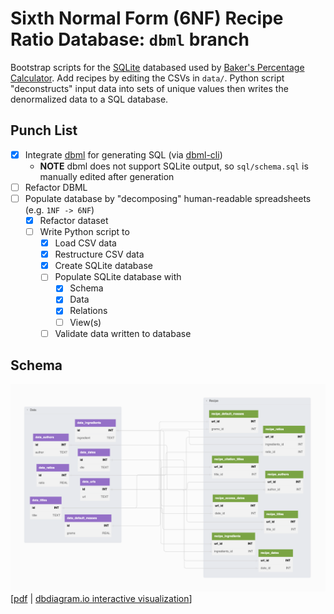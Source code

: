 # Sixth Normal Form (6NF) Recipe Ratio Database: `dbml` branch

Bootstrap scripts for the [SQLite][sqlite] databased used by [Baker's Percentage Calculator][bpcalcobs]. Add recipes by editing the CSVs in `data/`. Python script "deconstructs" input data into sets of unique values then writes the denormalized data to a SQL database.

## Punch List
- [x] Integrate [dbml][dbml] for generating SQL (via [dbml-cli][dbmlcli])
  - **NOTE** dbml does not support SQLite output, so `sql/schema.sql` is manually edited after generation
- [ ] Refactor DBML
- [ ] Populate database by "decomposing" human-readable spreadsheets (e.g. `1NF -> 6NF`)
  - [x] Refactor dataset
  - [ ] Write Python script to
    - [x] Load CSV data
    - [x] Restructure CSV data
    - [x] Create SQLite database
    - [ ] Populate SQLite database with
      - [x] Schema
      - [x] Data
      - [x] Relations
      - [ ] View(s)
    - [ ] Validate data written to database

## Schema
![database schema](dbml/schema.png)
[[pdf](dbml/schema.pdf) | [dbdiagram.io interactive visualization](https://dbdiagram.io/d/63dfc0d0296d97641d7e8c4f)]

<!--
## Schema (prior)
| Table                      | Type    | Columns                           |
|:---------------------------|:-------:|:----------------------------------|
| `authors`                  | `Data`  | `id, author`                      |
| `citation_access_dates`    | `Data`  | `id, access_date`                 |
| `citation_dates`           | `Data`  | `id, citation_date`               |
| `ingredients`              | `Data`  | `id, ingredient`                  |
| `masses`                   | `Data`  | `id, mass`                        |
| `recipes`                  | `Data`  | `id, recipe`                      |
| `recipe_access_date_ids`   | `Link`  | `recipe_id, access_date_id`       |
| `recipe_author_ids`        | `Link`  | `recipe_id, author_id`            |
| `recipe_citation_date_ids` | `Link`  | `recipe_id, citation_date_id`     |
| `recipe_mass_ids`          | `Link`  | `recipe_id, mass_id`              |
| `bakers_percentages`       | `Value` | `recipe_id, ingredient_id, ratio` |
| `citation_titles`          | `Value` | `recipe_id, title`                |
| `citation_urls`            | `Value` | `recipe_id, url`                  |

### Summaries
| Count | Table Type | Description                                                                  |
|:-----:|:----------:|:-----------------------------------------------------------------------------|
| `6`   | `Data`     | No columns reference other tables                                            |
| `4`   | `Link`     | All columns reference other tables                                           |
| `3`   | `Value`    | Primary Key<sup>\*</sup> is a reference, right-most column holds data values |

<span style="font-size: 10pt;"><sup>\*</sup> - Keys may be of airty `>= 1`.</span>

| Count | Entity             | Entity Type                         | Description                                                          |
|:-----:|:-------------------|:------------------------------------|:---------------------------------------------------------------------|
| `7`   | `recipe_id`        | `Primary Key, Integer, Foreign Key` | Key of `recipe_list`                                                 |
| `6`   | `id`               | `Primary Key, Integer`              | Integer identifier for data value, referenced by other tables        |
| `1`   | `access_date`      | `Text, No Null`                     | Date citation was accessed (`YYYY-MM-DD`)                            |
| `1`   | `access_date_id`   | `Integer, No Null, Foreign Key`     | Key of `recipe_citation_accessed_dates`                              |
| `1`   | `author`           | `Text, No Null`                     | Full name of author, e.g. "Suzie Quantum, Esq."                      |
| `1`   | `author_id`        | `Integer, Foreign Key`              | Key of `recipe_citation_authors`                                     |
| `1`   | `citation_date`    | `Text, No Null`                     | Date of citation (`[DD] Mon YYYY`)                                   |
| `1`   | `citation_date_id` | `Integer, Foreign Key`              | Key of `recipe_citation_date_values`                                 |
| `1`   | `ingredient`       | `Text, No Null`                     | Name of ingredient                                                   |
| `1`   | `ingredient_id`    | `Integer, Foreign Key`              | Key of `ingredient_list`                                             |
| `1`   | `mass`             | `Real, No Null`                     | Default mass for a recipe, in grams (g)                              |
| `1`   | `mass_id`          | `Integer, Foreign Key`              | Key of `default_masses`                                              |
| `1`   | `ratio`            | `Real, No Null`                     | Proportion of total flour an ingredient represents in a given recipe |
| `1`   | `recipe`           | `Text, No Null`                     | Name of recipe                                                       |
| `1`   | `title`            | `Text, No Null`                     | Title of recipe, sometimes diverges from `recipe`                    |
| `1`   | `url`              | `Text, No Null`                     | URL citation may be accessed at                                      |
//-->

[bpcalcobs]: https://observablehq.com/@jagrafft/bakers-percentage-calculator
[dbml]: https://www.dbml.org/
[dbmlcli]: https://www.dbml.org/cli/
[sqlite]: https://www.sqlite.org/
